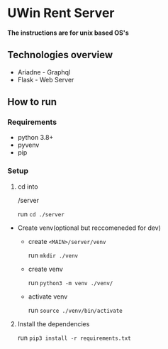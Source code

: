 # UWin Rent Server

**The instructions are for unix based OS's**

## Technologies overview
* Ariadne - Graphql
* Flask - Web Server

## How to run

### Requirements
* python 3.8+
* pyvenv
* pip

### Setup

1. cd into <MAIN>/server
   
   run `cd ./server`

* Create venv(optional but reccomeneded for dev)
  * create `<MAIN>/server/venv`
   
    run `mkdir ./venv`
 
  * create venv 
  
    run `python3 -m venv ./venv/`
 
  * activate venv 
    
    run `source ./venv/bin/activate` 
   
2. Install the dependencies

   run `pip3 install -r requirements.txt`
